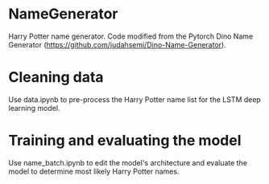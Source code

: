 # NameGenerator
Harry Potter name generator. Code modified from the Pytorch Dino Name Generator (https://github.com/judahsemi/Dino-Name-Generator).

# Cleaning data
Use data.ipynb to pre-process the Harry Potter name list for the LSTM deep learning model.

# Training and evaluating the model
Use name_batch.ipynb to edit the model's architecture and evaluate the model to determine most likely Harry Potter names.
